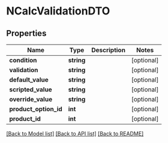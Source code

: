 # NCalcValidationDTO

## Properties
Name | Type | Description | Notes
------------ | ------------- | ------------- | -------------
**condition** | **string** |  | [optional] 
**validation** | **string** |  | [optional] 
**default_value** | **string** |  | [optional] 
**scripted_value** | **string** |  | [optional] 
**override_value** | **string** |  | [optional] 
**product_option_id** | **int** |  | [optional] 
**product_id** | **int** |  | [optional] 

[[Back to Model list]](../README.md#documentation-for-models) [[Back to API list]](../README.md#documentation-for-api-endpoints) [[Back to README]](../README.md)


